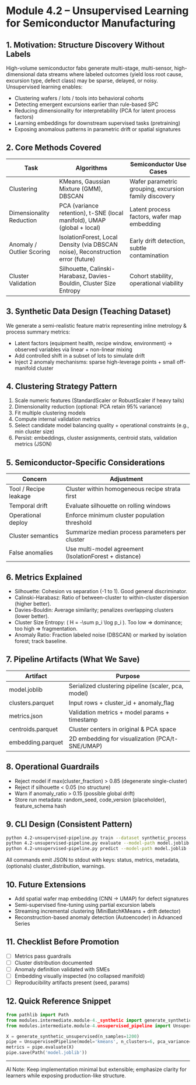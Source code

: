 # Module 4.2 – Unsupervised Learning for Semiconductor Manufacturing

## 1. Motivation: Structure Discovery Without Labels

High-volume semiconductor fabs generate multi-stage, multi-sensor, high-dimensional data streams where labeled outcomes (yield loss root cause, excursion type, defect class) may be sparse, delayed, or noisy. Unsupervised learning enables:

- Clustering wafers / lots / tools into behavioral cohorts
- Detecting emergent excursions earlier than rule-based SPC
- Reducing dimensionality for interpretability (PCA for latent process factors)
- Learning embeddings for downstream supervised tasks (pretraining)
- Exposing anomalous patterns in parametric drift or spatial signatures

## 2. Core Methods Covered

| Task | Algorithms | Semiconductor Use Cases |
|------|------------|-------------------------|
| Clustering | KMeans, Gaussian Mixture (GMM), DBSCAN | Wafer parametric grouping, excursion family discovery |
| Dimensionality Reduction | PCA (variance retention), t-SNE (local manifold), UMAP (global + local) | Latent process factors, wafer map embedding |
| Anomaly / Outlier Scoring | IsolationForest, Local Density (via DBSCAN noise), Reconstruction error (future) | Early drift detection, subtle contamination |
| Cluster Validation | Silhouette, Calinski-Harabasz, Davies-Bouldin, Cluster Size Entropy | Cohort stability, operational viability |

## 3. Synthetic Data Design (Teaching Dataset)

We generate a semi-realistic feature matrix representing inline metrology & process summary metrics:

- Latent factors (equipment health, recipe window, environment) → observed variables via linear + non-linear mixing
- Add controlled shift in a subset of lots to simulate drift
- Inject 2 anomaly mechanisms: sparse high-leverage points + small off-manifold cluster

## 4. Clustering Strategy Pattern

1. Scale numeric features (StandardScaler or RobustScaler if heavy tails)
2. Dimensionality reduction (optional: PCA retain 95% variance)
3. Fit multiple clustering models
4. Compute internal validation metrics
5. Select candidate model balancing quality + operational constraints (e.g., min cluster size)
6. Persist: embeddings, cluster assignments, centroid stats, validation metrics (JSON)

## 5. Semiconductor-Specific Considerations

| Concern | Adjustment |
|---------|------------|
| Tool / Recipe leakage | Cluster within homogeneous recipe strata first |
| Temporal drift | Evaluate silhouette on rolling windows |
| Operational deploy | Enforce minimum cluster population threshold |
| Cluster semantics | Summarize median process parameters per cluster |
| False anomalies | Use multi-model agreement (IsolationForest + distance) |

## 6. Metrics Explained

- Silhouette: Cohesion vs separation (-1 to 1). Good general discriminator.
- Calinski-Harabasz: Ratio of between-cluster to within-cluster dispersion (higher better).
- Davies-Bouldin: Average similarity; penalizes overlapping clusters (lower better).
- Cluster Size Entropy: \( H = -\sum p_i \log p_i \). Too low ⇒ dominance; too high ⇒ fragmentation.
- Anomaly Ratio: Fraction labeled noise (DBSCAN) or marked by isolation forest; track baseline.

## 7. Pipeline Artifacts (What We Save)

| Artifact | Purpose |
|----------|---------|
| model.joblib | Serialized clustering pipeline (scaler, pca, model) |
| clusters.parquet | Input rows + cluster_id + anomaly_flag |
| metrics.json | Validation metrics + model params + timestamp |
| centroids.parquet | Cluster centers in original & PCA space |
| embedding.parquet | 2D embedding for visualization (PCA/t-SNE/UMAP) |

## 8. Operational Guardrails

- Reject model if max(cluster_fraction) > 0.85 (degenerate single-cluster)
- Reject if silhouette < 0.05 (no structure)
- Warn if anomaly_ratio > 0.15 (possible global drift)
- Store run metadata: random_seed, code_version (placeholder), feature_schema hash

## 9. CLI Design (Consistent Pattern)

```bash
python 4.2-unsupervised-pipeline.py train --dataset synthetic_process --model kmeans --k 6 --save model.joblib
python 4.2-unsupervised-pipeline.py evaluate --model-path model.joblib --dataset synthetic_process
python 4.2-unsupervised-pipeline.py predict --model-path model.joblib --input-json '{"f1":0.12,...}'
```

All commands emit JSON to stdout with keys: status, metrics, metadata, (optionals) cluster_distribution, warnings.

## 10. Future Extensions

- Add spatial wafer map embedding (CNN → UMAP) for defect signatures
- Semi-supervised fine-tuning using partial excursion labels
- Streaming incremental clustering (MiniBatchKMeans + drift detector)
- Reconstruction-based anomaly detection (Autoencoder) in Advanced Series

## 11. Checklist Before Promotion

- [ ] Metrics pass guardrails
- [ ] Cluster distribution documented
- [ ] Anomaly definition validated with SMEs
- [ ] Embedding visually inspected (no collapsed manifold)
- [ ] Reproducibility artifacts present (seed, params)

## 12. Quick Reference Snippet

```python
from pathlib import Path
from modules.intermediate.module-4._synthetic import generate_synthetic_unsupervised  # (future helper)
from modules.intermediate.module-4.unsupervised_pipeline import UnsupervisedPipeline

X = generate_synthetic_unsupervised(n_samples=1200)
pipe = UnsupervisedPipeline(model='kmeans', n_clusters=6, pca_variance=0.95).fit(X)
metrics = pipe.evaluate(X)
pipe.save(Path('model.joblib'))
```

---
AI Note: Keep implementation minimal but extensible; emphasize clarity for learners while exposing production-like structure.
